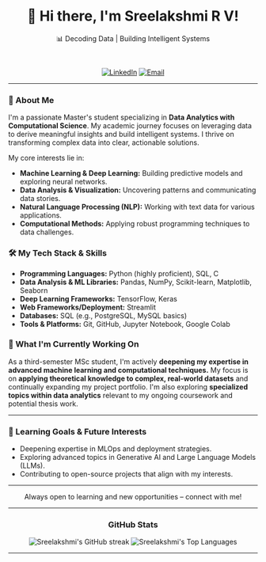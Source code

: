 <div align="center">
  <h1>👋 Hi there, I'm Sreelakshmi R V!</h1>
  📊 Decoding Data | Building Intelligent Systems
  
  <br> <p>
    <a href="https://www.linkedin.com/in/sreelakshmirvenu/"><img src="https://img.shields.io/badge/-LinkedIn-0077B5?style=for-the-badge&logo=linkedin&logoColor=white" alt="LinkedIn"></a>
    <a href="mailto:sreelakshmirv379@gmail.com"><img src="https://img.shields.io/badge/-Email-D14836?style=for-the-badge&logo=gmail&logoColor=white" alt="Email"></a>
    </p>
</div>

---

### 🚀 About Me

I'm a passionate Master's student specializing in **Data Analytics with Computational Science**. My academic journey focuses on leveraging data to derive meaningful insights and build intelligent systems. I thrive on transforming complex data into clear, actionable solutions.

My core interests lie in:
* **Machine Learning & Deep Learning:** Building predictive models and exploring neural networks.
* **Data Analysis & Visualization:** Uncovering patterns and communicating data stories.
* **Natural Language Processing (NLP):** Working with text data for various applications.
* **Computational Methods:** Applying robust programming techniques to data challenges.

### 🛠️ My Tech Stack & Skills

* **Programming Languages:** Python (highly proficient), SQL, C
* **Data Analysis & ML Libraries:** Pandas, NumPy, Scikit-learn, Matplotlib, Seaborn
* **Deep Learning Frameworks:** TensorFlow, Keras
* **Web Frameworks/Deployment:** Streamlit
* **Databases:** SQL (e.g., PostgreSQL, MySQL basics)
* **Tools & Platforms:** Git, GitHub, Jupyter Notebook, Google Colab

### 🌱 What I'm Currently Working On

As a third-semester MSc student, I'm actively **deepening my expertise in advanced machine learning and computational techniques.** My focus is on **applying theoretical knowledge to complex, real-world datasets** and continually expanding my project portfolio. I'm also exploring **specialized topics within data analytics** relevant to my ongoing coursework and potential thesis work.

---

### 🎯 Learning Goals & Future Interests
* Deepening expertise in MLOps and deployment strategies.
* Exploring advanced topics in Generative AI and Large Language Models (LLMs).
* Contributing to open-source projects that align with my interests.

---

<div align="center">
  Always open to learning and new opportunities – connect with me!
</div>

---

<div align="center">
  <h3>GitHub Stats</h3>
  <img src="https://github-readme-streak-stats.herokuapp.com/?user=Sreelakshmi-rv&theme=buefy&hide_border=true" alt="Sreelakshmi's GitHub streak" />
  <img src="https://github-readme-stats.vercel.app/api/top-langs/?username=Sreelakshmi-rv&layout=compact&langs_count=5&theme=buefy&hide_border=true" alt="Sreelakshmi's Top Languages" />
</div>

---
